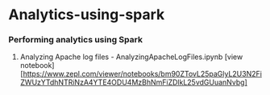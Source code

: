 # Analytics-using-spark
### Performing analytics using Spark
1. Analyzing Apache log files - AnalyzingApacheLogFiles.ipynb [view notebook] [https://www.zepl.com/viewer/notebooks/bm90ZTovL25paGlyL2U3N2FiZWUzYTdhNTRiNzA4YTE4ODU4MzBhNmFiZDlkL25vdGUuanNvbg]
